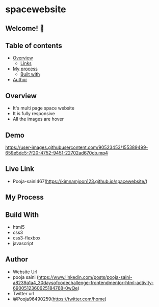 # spacewebsite

## Welcome! 👋

## Table of contents

- [Overview](#overview)
  - [Links](#links)
- [My process](#my-process)
  - [Built with](#built-with)
- [Author](#author)

## Overview 
- It's multi page space website
- It is fully responsive
- All the images are hover


## Demo

https://user-images.githubusercontent.com/90523453/155389499-659e5dc5-7f20-4752-9451-22702ad670cb.mp4
 


## Live Link
- Pooja-saini467(https://kimnamjoon123.github.io/spacewebsite/)


## My Process
## Build With
- html5
- css3
- css3-flexbox
- javascript

## Author
- Website Url
- pooja saini (https://www.linkedin.com/posts/pooja-saini-a8239a1a4_30daysofcodechallenge-frontendmentor-html-activity-6900512360625184768-0wQe)
- Twitter url
- @Pooja96490259(https://twitter.com/home)

